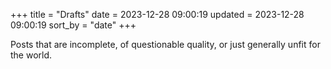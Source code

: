 +++
title = "Drafts"
date = 2023-12-28 09:00:19
updated = 2023-12-28 09:00:19
sort_by = "date"
+++

Posts that are incomplete,
of questionable quality,
or just generally unfit for the world.
